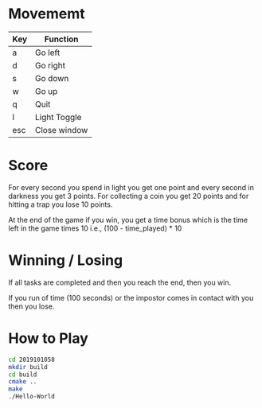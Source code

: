# Movememt

| Key | Function     |
| --- | ------------ |
| a   | Go left      |
| d   | Go right     |
| s   | Go down      |
| w   | Go up        |
| q   | Quit         |
| l   | Light Toggle |
| esc | Close window |

# Score

For every second you spend in light you get one point and every second in darkness you get 3 points. For collecting a coin you get 20 points and for hitting a trap you lose 10 points.

At the end of the game if you win, you get a time bonus which is the time left in the game times 10 i.e., (100 - time_played) \* 10

# Winning / Losing

If all tasks are completed and then you reach the end, then you win.

If you run of time (100 seconds) or the impostor comes in contact with you then you lose.

# How to Play

```bash
cd 2019101058
mkdir build
cd build
cmake ..
make
./Hello-World
```
